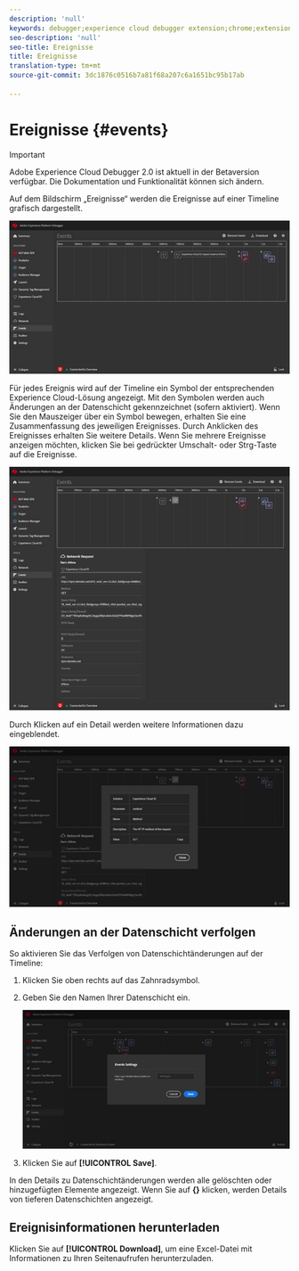 ```yaml
---
description: 'null'
keywords: debugger;experience cloud debugger extension;chrome;extension;events;dtm;target
seo-description: 'null'
seo-title: Ereignisse
title: Ereignisse
translation-type: tm+mt
source-git-commit: 3dc1876c0516b7a81f68a207c6a1651bc95b17ab

---
```



# Ereignisse {#events}

>[!IMPORTANT]
>
>Adobe Experience Cloud Debugger 2.0 ist aktuell in der Betaversion verfügbar. Die Dokumentation und Funktionalität können sich ändern.

Auf dem Bildschirm „Ereignisse“ werden die Ereignisse auf einer Timeline grafisch dargestellt.

![](assets/events.jpg)

Für jedes Ereignis wird auf der Timeline ein Symbol der entsprechenden Experience Cloud-Lösung angezeigt. Mit den Symbolen werden auch Änderungen an der Datenschicht gekennzeichnet (sofern aktiviert). Wenn Sie den Mauszeiger über ein Symbol bewegen, erhalten Sie eine Zusammenfassung des jeweiligen Ereignisses. Durch Anklicken des Ereignisses erhalten Sie weitere Details. Wenn Sie mehrere Ereignisse anzeigen möchten, klicken Sie bei gedrückter Umschalt- oder Strg-Taste auf die Ereignisse.

![](assets/events-details.jpg)

Durch Klicken auf ein Detail werden weitere Informationen dazu eingeblendet.

![](assets/events-details-more.jpg)

## Änderungen an der Datenschicht verfolgen

So aktivieren Sie das Verfolgen von Datenschichtänderungen auf der Timeline:

1. Klicken Sie oben rechts auf das Zahnradsymbol.
1. Geben Sie den Namen Ihrer Datenschicht ein.

   ![](assets/event-datalayer.jpg)

1. Klicken Sie auf **[!UICONTROL Save]**.

In den Details zu Datenschichtänderungen werden alle gelöschten oder hinzugefügten Elemente angezeigt. Wenn Sie auf **{}** klicken, werden Details von tieferen Datenschichten angezeigt.

## Ereignisinformationen herunterladen

Klicken Sie auf **[!UICONTROL Download]**, um eine Excel-Datei mit Informationen zu Ihren Seitenaufrufen herunterzuladen.